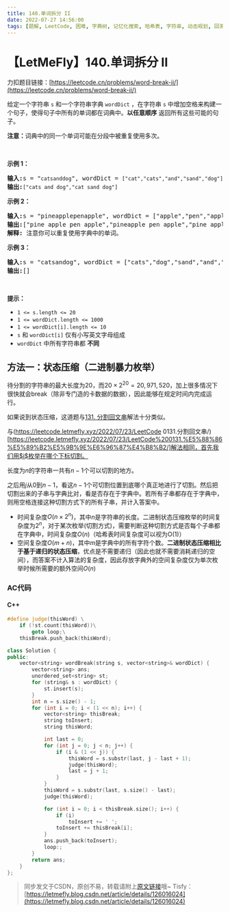 ```yaml
---
title: 140.单词拆分 II
date: 2022-07-27 14:56:00
tags: [题解, LeetCode, 困难, 字典树, 记忆化搜索, 哈希表, 字符串, 动态规划, 回溯, 状态压缩]
---
```


# 【LetMeFly】140.单词拆分 II

力扣题目链接：[https://leetcode.cn/problems/word-break-ii/](https://leetcode.cn/problems/word-break-ii/)

<p>给定一个字符串 <code>s</code> 和一个字符串字典<meta charset="UTF-8" />&nbsp;<code>wordDict</code>&nbsp;，在字符串<meta charset="UTF-8" />&nbsp;<code>s</code>&nbsp;中增加空格来构建一个句子，使得句子中所有的单词都在词典中。<strong>以任意顺序</strong> 返回所有这些可能的句子。</p>

<p><strong>注意：</strong>词典中的同一个单词可能在分段中被重复使用多次。</p>

<p>&nbsp;</p>

<p><strong>示例 1：</strong></p>

<pre>
<strong>输入:</strong>s = "<code>catsanddog</code>", wordDict = <code>["cat","cats","and","sand","dog"]</code>
<strong>输出:</strong><code>["cats and dog","cat sand dog"]</code>
</pre>

<p><strong>示例 2：</strong></p>

<pre>
<strong>输入:</strong>s = "pineapplepenapple", wordDict = ["apple","pen","applepen","pine","pineapple"]
<strong>输出:</strong>["pine apple pen apple","pineapple pen apple","pine applepen apple"]
<strong>解释:</strong> 注意你可以重复使用字典中的单词。
</pre>

<p><strong>示例&nbsp;3：</strong></p>

<pre>
<strong>输入:</strong>s = "catsandog", wordDict = ["cats","dog","sand","and","cat"]
<strong>输出:</strong>[]
</pre>

<p>&nbsp;</p>

<p><strong>提示：</strong></p>

<p><meta charset="UTF-8" /></p>

<ul>
	<li><code>1 &lt;= s.length &lt;= 20</code></li>
	<li><code>1 &lt;= wordDict.length &lt;= 1000</code></li>
	<li><code>1 &lt;= wordDict[i].length &lt;= 10</code></li>
	<li><code>s</code>&nbsp;和&nbsp;<code>wordDict[i]</code>&nbsp;仅有小写英文字母组成</li>
	<li><code>wordDict</code>&nbsp;中所有字符串都 <strong>不同</strong></li>
</ul>


    
## 方法一：状态压缩（二进制暴力枚举）

待分割的字符串的最大长度为$20$，而$20\times 2^{20}=20,971,520$，加上很多情况下很快就会break（除非专门造的卡数据的数据），因此能够在规定时间内完成运行。

如果说到状态压缩，这道题与[131. 分割回文串](https://leetcode.cn/problems/palindrome-partitioning/)解法十分类似。

与(https://leetcode.letmefly.xyz/2022/07/23/LeetCode 0131.分割回文串/)[https://leetcode.letmefly.xyz/2022/07/23/LeetCode%200131.%E5%88%86%E5%89%B2%E5%9B%9E%E6%96%87%E4%B8%B2/]解法相同，首先我们用$i$枚举在哪个下标切割。

长度为$n$的字符串一共有$n-1$个可以切割的地方。

之后用$j$从$0$到$n-1$，看这$n-1$个可切割位置到底哪个真正地进行了切割。然后把切割出来的子串与字典比对，看是否存在于字典中。若所有子串都存在于字典中，则用空格连接这种切割方式下的所有子串，并计入答案中。



+ 时间复杂度$O(n\times 2^n)$，其中$n$是字符串的长度。二进制状态压缩枚举的时间复杂度为$2^n$，对于某次枚举(切割方式)，需要判断这种切割方式是否每个子串都在字典中，时间复杂度$O(n)$（哈希表时间复杂度可以视为O(1)）
+ 空间复杂度$O(m + n)$，其中$m$是字典中的所有字符个数。**二进制状态压缩相比于基于递归的状态压缩**，优点是不需要递归（因此也就不需要消耗递归的空间），而答案不计入算法的复杂度，因此存放字典外的空间复杂度仅为单次枚举时候所需要的额外空间$O(n)$

### AC代码

#### C++

```cpp
#define judge(thisWord) \
    if (!st.count(thisWord))\
        goto loop;\
    thisBreak.push_back(thisWord);

class Solution {
public:
    vector<string> wordBreak(string s, vector<string>& wordDict) {
        vector<string> ans;
        unordered_set<string> st;
        for (string& s : wordDict) {
            st.insert(s);
        }
        int n = s.size() - 1;
        for (int i = 0; i < (1 << n); i++) {
            vector<string> thisBreak;
            string toInsert;
            string thisWord;

            int last = 0;
            for (int j = 0; j < n; j++) {
                if (i & (1 << j)) {
                    thisWord = s.substr(last, j - last + 1);
                    judge(thisWord);
                    last = j + 1;
                }
            }
            thisWord = s.substr(last, s.size() - last);
            judge(thisWord);

            for (int i = 0; i < thisBreak.size(); i++) {
                if (i)
                    toInsert += ' ';
                toInsert += thisBreak[i];
            }
            ans.push_back(toInsert);
            loop:;
        }
        return ans;
    }
};
```

> 同步发文于CSDN，原创不易，转载请附上[原文链接](https://leetcode.letmefly.xyz/2022/07/27/LeetCode%200140.%E5%8D%95%E8%AF%8D%E6%8B%86%E5%88%86II/)哦~
> Tisfy：[https://letmefly.blog.csdn.net/article/details/126016024](https://letmefly.blog.csdn.net/article/details/126016024)
